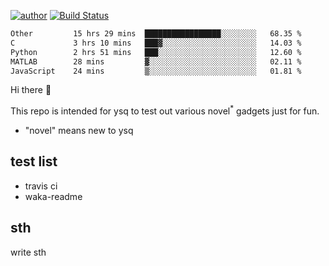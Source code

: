 [![author](https://img.shields.io/badge/author-ysq-green)](https://github.com/Yang-Shiqin)
[![Build Status](https://app.travis-ci.com/Yang-Shiqin/testall.svg?branch=main)](https://app.travis-ci.com/Yang-Shiqin/testall)

<!--START_SECTION:waka-->

```txt
Other         15 hrs 29 mins  █████████████████░░░░░░░░   68.35 %
C             3 hrs 10 mins   ███▓░░░░░░░░░░░░░░░░░░░░░   14.03 %
Python        2 hrs 51 mins   ███░░░░░░░░░░░░░░░░░░░░░░   12.60 %
MATLAB        28 mins         ▓░░░░░░░░░░░░░░░░░░░░░░░░   02.11 %
JavaScript    24 mins         ▒░░░░░░░░░░░░░░░░░░░░░░░░   01.81 %
```

<!--END_SECTION:waka-->

Hi there 👋

This repo is intended for ysq to test out various novel<sup>*</sup> gadgets just for fun.

- "novel" means new to ysq

## test list
- travis ci
- waka-readme


## sth
write sth

